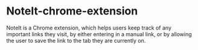 # NoteIt-chrome-extension
NoteIt is a Chrome extension, which helps users keep track of any important links they visit, 
by either entering in a manual link, or by allowing the user to save the link to the tab they are currently on.

